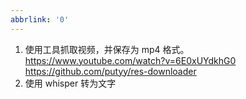 ```yaml
---
abbrlink: '0'
---
```

1. 使用工具抓取视频，并保存为 mp4 格式。 https://www.youtube.com/watch?v=6E0xUYdkhG0 https://github.com/putyy/res-downloader
2. 使用 whisper 转为文字
